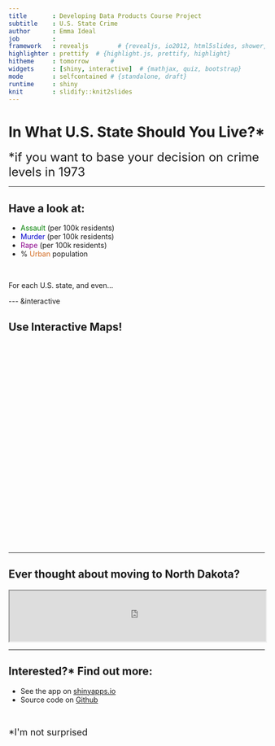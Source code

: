 ```yaml
---
title       : Developing Data Products Course Project
subtitle    : U.S. State Crime
author      : Emma Ideal
job         : 
framework   : revealjs        # {revealjs, io2012, html5slides, shower, dzslides, ...}
highlighter : prettify  # {highlight.js, prettify, highlight}
hitheme     : tomorrow      # 
widgets     : [shiny, interactive]  # {mathjax, quiz, bootstrap}
mode        : selfcontained # {standalone, draft}
runtime     : shiny
knit        : slidify::knit2slides
---
```


# In What U.S. State Should You Live?*

<font size="5">*if you want to base your decision on crime levels in 1973</font>

--- 

## Have a look at:

- <span style="color:green">Assault</span> (per 100k residents)  
- <span style="color:mediumblue">Murder</span> (per 100k residents)   
- <span style="color:darkmagenta">Rape</span> (per 100k residents)
- % <span style="color:chocolate">Urban</span> population

&nbsp;


For each U.S. state, and even...


--- &interactive

## Use Interactive Maps!
<!-- GeoChart generated in R 3.2.1 by googleVis 0.5.9 package -->
<!-- Wed Aug 19 22:21:17 2015 -->


<!-- jsHeader -->
<script type="text/javascript">
 
// jsData 
function gvisDataGeoChartID51507b4ad187 () {
var data = new google.visualization.DataTable();
var datajson =
[
 [
 "Alabama",
236 
],
[
 "Alaska",
263 
],
[
 "Arizona",
294 
],
[
 "Arkansas",
190 
],
[
 "California",
276 
],
[
 "Colorado",
204 
],
[
 "Connecticut",
110 
],
[
 "Delaware",
238 
],
[
 "Florida",
335 
],
[
 "Georgia",
211 
],
[
 "Hawaii",
46 
],
[
 "Idaho",
120 
],
[
 "Illinois",
249 
],
[
 "Indiana",
113 
],
[
 "Iowa",
56 
],
[
 "Kansas",
115 
],
[
 "Kentucky",
109 
],
[
 "Louisiana",
249 
],
[
 "Maine",
83 
],
[
 "Maryland",
300 
],
[
 "Massachusetts",
149 
],
[
 "Michigan",
255 
],
[
 "Minnesota",
72 
],
[
 "Mississippi",
259 
],
[
 "Missouri",
178 
],
[
 "Montana",
109 
],
[
 "Nebraska",
102 
],
[
 "Nevada",
252 
],
[
 "New Hampshire",
57 
],
[
 "New Jersey",
159 
],
[
 "New Mexico",
285 
],
[
 "New York",
254 
],
[
 "North Carolina",
337 
],
[
 "North Dakota",
45 
],
[
 "Ohio",
120 
],
[
 "Oklahoma",
151 
],
[
 "Oregon",
159 
],
[
 "Pennsylvania",
106 
],
[
 "Rhode Island",
174 
],
[
 "South Carolina",
279 
],
[
 "South Dakota",
86 
],
[
 "Tennessee",
188 
],
[
 "Texas",
201 
],
[
 "Utah",
120 
],
[
 "Vermont",
48 
],
[
 "Virginia",
156 
],
[
 "Washington",
145 
],
[
 "West Virginia",
81 
],
[
 "Wisconsin",
53 
],
[
 "Wyoming",
161 
] 
];
data.addColumn('string','state');
data.addColumn('number','Assault');
data.addRows(datajson);
return(data);
}
 
// jsDrawChart
function drawChartGeoChartID51507b4ad187() {
var data = gvisDataGeoChartID51507b4ad187();
var options = {};
options["width"] =    600;
options["height"] =    400;
options["region"] = "US";
options["resolution"] = "provinces";
options["displayMode"] = "regions";
options["forceIFrame"] = "TRUE";
options["colorAxis"] = {colors:['#FFFFFF', '#0000FF']};

    var chart = new google.visualization.GeoChart(
    document.getElementById('GeoChartID51507b4ad187')
    );
    chart.draw(data,options);
    

}
  
 
// jsDisplayChart
(function() {
var pkgs = window.__gvisPackages = window.__gvisPackages || [];
var callbacks = window.__gvisCallbacks = window.__gvisCallbacks || [];
var chartid = "geochart";
  
// Manually see if chartid is in pkgs (not all browsers support Array.indexOf)
var i, newPackage = true;
for (i = 0; newPackage && i < pkgs.length; i++) {
if (pkgs[i] === chartid)
newPackage = false;
}
if (newPackage)
  pkgs.push(chartid);
  
// Add the drawChart function to the global list of callbacks
callbacks.push(drawChartGeoChartID51507b4ad187);
})();
function displayChartGeoChartID51507b4ad187() {
  var pkgs = window.__gvisPackages = window.__gvisPackages || [];
  var callbacks = window.__gvisCallbacks = window.__gvisCallbacks || [];
  window.clearTimeout(window.__gvisLoad);
  // The timeout is set to 100 because otherwise the container div we are
  // targeting might not be part of the document yet
  window.__gvisLoad = setTimeout(function() {
  var pkgCount = pkgs.length;
  google.load("visualization", "1", { packages:pkgs, callback: function() {
  if (pkgCount != pkgs.length) {
  // Race condition where another setTimeout call snuck in after us; if
  // that call added a package, we must not shift its callback
  return;
}
while (callbacks.length > 0)
callbacks.shift()();
} });
}, 100);
}
 
// jsFooter
</script>
 
<!-- jsChart -->  
<script type="text/javascript" src="https://www.google.com/jsapi?callback=displayChartGeoChartID51507b4ad187"></script>
 
<!-- divChart -->
  
<div id="GeoChartID51507b4ad187" 
  style="width: 600; height: 400;">
</div>

--- 
## Ever thought about moving to North Dakota?
<iframe src="https://eideal.shinyapps.io/DataProducts_AppforSlidify" width="100%" height="100" class="shiny-frame"></iframe>


--- 

## Interested?* Find out more:

- See the app on [shinyapps.io](https://eideal.shinyapps.io/DataProducts_CourseProject)  
- Source code on [Github](https://github.com/eideal/DataProducts_CourseProject)

&nbsp;


<font size="4">*I'm not surprised</font>





